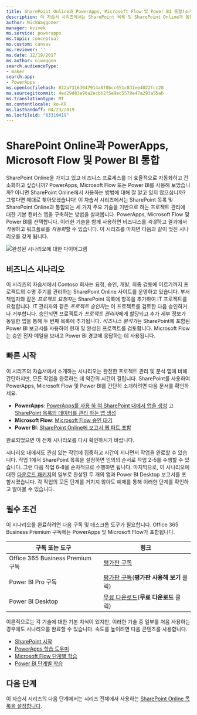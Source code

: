 ```yaml
---
title: SharePoint Online과 PowerApps, Microsoft Flow 및 Power BI 통합(소개) | Microsoft Docs
description: 이 자습서 시리즈에서는 SharePoint 목록 및 SharePoint Online과 통합되는 세 가지 주요 기술을 기반으로 하는 프로젝트 관리에 대한 기본 캔버스 앱을 구축하는 방법을 살펴봅니다. PowerApps, Microsoft Flow 및 Power BI를 선택합니다.
author: NickWaggoner
manager: kvivek
ms.service: powerapps
ms.topic: conceptual
ms.custom: canvas
ms.reviewer: ''
ms.date: 12/19/2017
ms.author: niwaggon
search.audienceType:
- maker
search.app:
- PowerApps
ms.openlocfilehash: 812a73163047914a8f0bcc651c831ee4022fcc28
ms.sourcegitcommit: 4ed29d83e90a2ecbb2f5e9ec5578e47a293a55ab
ms.translationtype: MT
ms.contentlocale: ko-KR
ms.lasthandoff: 04/23/2019
ms.locfileid: "63319419"
---
```

# <a name="integrate-powerapps-microsoft-flow-and-power-bi-with-sharepoint-online"></a>SharePoint Online과 PowerApps, Microsoft Flow 및 Power BI 통합
SharePoint Online을 가지고 있고 비즈니스 프로세스를 더 효율적으로 자동화하고 간소화하고 싶습니까? PowerApps, Microsoft Flow 또는 Power BI를 사용해 보았습니까? 아니면 SharePoint Online에서 사용하는 방법에 대해 잘 알고 있지 않으십니까? 그렇다면 제대로 찾아오셨습니다! 이 자습서 시리즈에서는 SharePoint 목록 및 SharePoint Online과 통합되는 세 가지 주요 기술을 기반으로 하는 프로젝트 관리에 대한 기본 캔버스 앱을 구축하는 방법을 살펴봅니다. PowerApps, Microsoft Flow 및 Power BI를 선택합니다. 이러한 기술을 함께 사용하면 비즈니스를 *측정*하고 결과에서 *작동*하고 워크플로를 *자동화*할 수 있습니다. 이 시리즈를 마치면 다음과 같이 멋진 시나리오를 갖게 됩니다.

![완성된 시나리오에 대한 다이어그램](./media/sharepoint-scenario-intro/composite-with-background.png)

## <a name="business-scenario"></a>비즈니스 시나리오
이 시리즈의 자습서에서 Contoso 회사는 요청, 승인, 개발, 최종 검토에 이르기까지 프로젝트의 수명 주기를 관리하는 SharePoint Online 사이트를 운영하고 있습니다. 부서 책임자와 같은 *프로젝트 요청자*는 SharePoint 목록에 항목을 추가하여 IT 프로젝트를 요청합니다. IT 관리자와 같은 *프로젝트 승인자*는 이 프로젝트를 검토한 다음 승인하거나 거부합니다. 승인되면 프로젝트가 *프로젝트 관리자*에게 할당되고 추가 세부 정보가 동일한 앱을 통해 두 번째 목록에 추가됩니다. *비즈니스 분석가*는 SharePoint에 포함된 Power BI 보고서를 사용하여 현재 및 완성된 프로젝트를 검토합니다.  Microsoft Flow는 승인 전자 메일을 보내고 Power BI 경고에 응답하는 데 사용됩니다.

## <a name="getting-started-quickly"></a>빠른 시작
이 시리즈의 자습서에서 소개하는 시나리오는 완전한 프로젝트 관리 및 분석 앱에 비해 간단하지만, 모든 작업을 완료하는 데 약간의 시간이 걸립니다. SharePoint를 사용하여 PowerApps, Microsoft Flow 및 Power BI를 간단히 소개하려면 다음 문서를 확인하세요.

* **PowerApps**: [PowerApps를 사용 하 여 SharePoint 내에서 앱을 생성](app-from-sharepoint.md#generate-an-app-from-within-sharepoint-online) 고 [SharePoint 목록의 데이터를 관리 하는 앱 생성](app-from-sharepoint.md)
* **Microsoft Flow**: [Microsoft Flow 승인 대기](https://docs.microsoft.com/flow/wait-for-approvals)
* **Power BI**: [SharePoint Online에 보고서 웹 파트 포함](https://docs.microsoft.com/power-bi/service-embed-report-spo)

완료되었으면 이 전체 시나리오를 다시 확인하시기 바랍니다.

시나리오 내에서도 관심 있는 작업에 집중하고 시간이 지나면서 작업을 완료할 수 있습니다. 작업 1에서 SharePoint 목록을 설정하면 임의의 순서로 작업 2-5를 수행할 수 있습니다. 그런 다음 작업 6-8을 순차적으로 수행하면 됩니다. 마지막으로, 이 시나리오에 대한 [다운로드 패키지](https://aka.ms/o4ia0f)의 일부로 완성된 두 개의 앱과 Power BI Desktop 보고서를 포함시켰습니다. 각 작업의 모든 단계를 거치지 않아도 예제를 통해 이러한 단계를 확인하고 알아볼 수 있습니다.

## <a name="prerequisites"></a>필수 조건
이 시나리오를 완료하려면 다음 구독 및 데스크톱 도구가 필요합니다. Office 365 Business Premium 구독에는 PowerApps 및 Microsoft Flow가 포함됩니다.

| **구독 또는 도구** | **링크** |
| --- | --- |
| Office 365 Business Premium 구독 |[평가판 구독](https://signup.microsoft.com/Signup?OfferId=467eab54-127b-42d3-b046-3844b860bebf&dl=O365_BUSINESS_PREMIUM&ali=1) |
| Power BI Pro 구독 |[평가판 구독](https://powerbi.microsoft.com/get-started/)(**평가판 사용해 보기** 클릭) |
| Power BI Desktop |[무료 다운로드](https://powerbi.microsoft.com/get-started/)(**무료 다운로드** 클릭) |

이론적으로는 각 기술에 대한 기본 지식이 있지만, 이러한 기술 중 일부를 처음 사용하는 경우에도 시나리오를 완료할 수 있습니다. 속도를 높이려면 다음 콘텐츠를 사용합니다.

* [SharePoint 시작](https://support.office.com/article/Get-started-with-SharePoint-909ec2f0-05c8-4e92-8ad3-3f8b0b6cf261)
* [PowerApps 학습 도우미](../../guided-learning/index.md)
* [Microsoft Flow 단계별 학습](https://docs.microsoft.com/flow/guided-learning/)
* [Power BI 단계별 학습](https://docs.microsoft.com/power-bi/guided-learning/)

## <a name="next-steps"></a>다음 단계
이 자습서 시리즈의 다음 단계에서는 시리즈 전체에서 사용하는 [SharePoint Online 목록을 설정합니다](sharepoint-scenario-setup.md).

